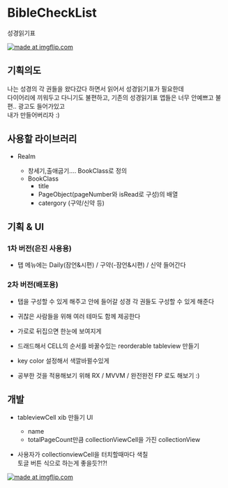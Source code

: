 # BibleCheckList
성경읽기표 




<a href="https://imgflip.com/gif/2n5tr4"><img src="https://i.imgflip.com/2n5tr4.gif" title="made at imgflip.com"/></a> 

## 기획의도
나는 성경의 각 권들을 왔다갔다 하면서 읽어서 성경읽기표가 필요한데  
다이어리에 끼워두고 다니기도 불편하고, 기존의 성경읽기표 앱들은 너무 안예쁘고 불편.. 광고도 들어가있고  
내가 만들어버리자 :)  


## 사용할 라이브러리
* Realm
  
  * 창세기,출애굽기.... BookClass로 정의
  * BookClass
    * title
    * PageObject(pageNumber와 isRead로 구성)의 배열
    * catergory (구약/신약 등) 
    
    
    
## 기획 & UI 

### 1차 버전(은진 사용용)

* 탭 메뉴에는 Daily(잠언&시편) / 구약(-잠언&시편) / 신약 들어간다  

### 2차 버전(배포용)

* 탭을 구성할 수 있게 해주고 안에 들어갈 성경 각 권들도 구성할 수 있게 해준다
* 귀찮은 사람들을 위해 여러 테마도 함께 제공한다 
* 가로로 뒤집으면 한눈에 보여지게 
* 드래드해서 CELL의 순서를 바꿀수있는 reorderable tableview 만들기 
* key color 설정해서 색깔바뀔수있게 

* 공부한 것을 적용해보기 위해 RX / MVVM / 완전완전 FP 로도 해보기 :) 



## 개발 

* tableviewCell xib 만들기 
  UI 
  * name
  * totalPageCount만큼 collectionViewCell을 가진 collectionView 

  
* 사용자가 collectionviewCell을 터치할때마다 색칠  
  토글 버튼 식으로 하는게 좋을듯?!?! 
    
 
 
 <a href="https://imgflip.com/gif/2n5tex"><img src="https://i.imgflip.com/2n5tex.gif" title="made at imgflip.com"/></a>
